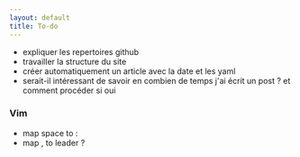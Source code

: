 ```yaml
---
layout: default
title: To-do
---
```


* expliquer les repertoires github
* travailler la structure du site
* créer automatiquement un article avec la date et les yaml
* serait-il intéressant de savoir en combien de temps j'ai écrit un
  post ? et comment procéder si oui


### Vim

* map space to :
* map , to leader ?

